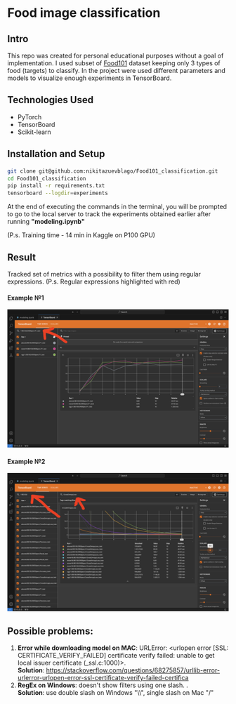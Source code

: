 # Food image classification

## Intro

This repo was created for personal educational purposes without a goal of implementation. I used subset of [Food101](https://www.kaggle.com/datasets/dansbecker/food-101) dataset keeping only 3 types of food (targets) to classify. In the project were used different parameters and models to visualize enough experiments in TensorBoard.

## Technologies Used

- PyTorch
- TensorBoard
- Scikit-learn

## Installation and Setup
```bash
git clone git@github.com:nikitazuevblago/Food101_classification.git
cd Food101_classification
pip install -r requirements.txt
tensorboard --logdir=experiments
```
At the end of executing the commands in the terminal, you will be prompted to go to the local server to track the experiments obtained earlier after running **"modeling.ipynb"**

(P.s. Training time - 14 min in Kaggle on P100 GPU)

## Result 
Tracked set of metrics with a possibility to filter them using regular expressions.
(P.s. Regular expressions highlighted with red)

#### Example №1
![result_example_1.png](result_example_1.png)

#### Example №2
![result_example_2.png](result_example_2.png)

## Possible problems:
1. **Error while downloading model on MAC**: URLError: <urlopen error [SSL: CERTIFICATE_VERIFY_FAILED] certificate verify failed: unable to get local issuer certificate (_ssl.c:1000)>. <br /> **Solution**: https://stackoverflow.com/questions/68275857/urllib-error-urlerror-urlopen-error-ssl-certificate-verify-failed-certifica
2. **RegEx on Windows**: doesn't show filters using one slash. . <br /> **Solution**: use double slash on Windows "\\\\", single slash on Mac "/"